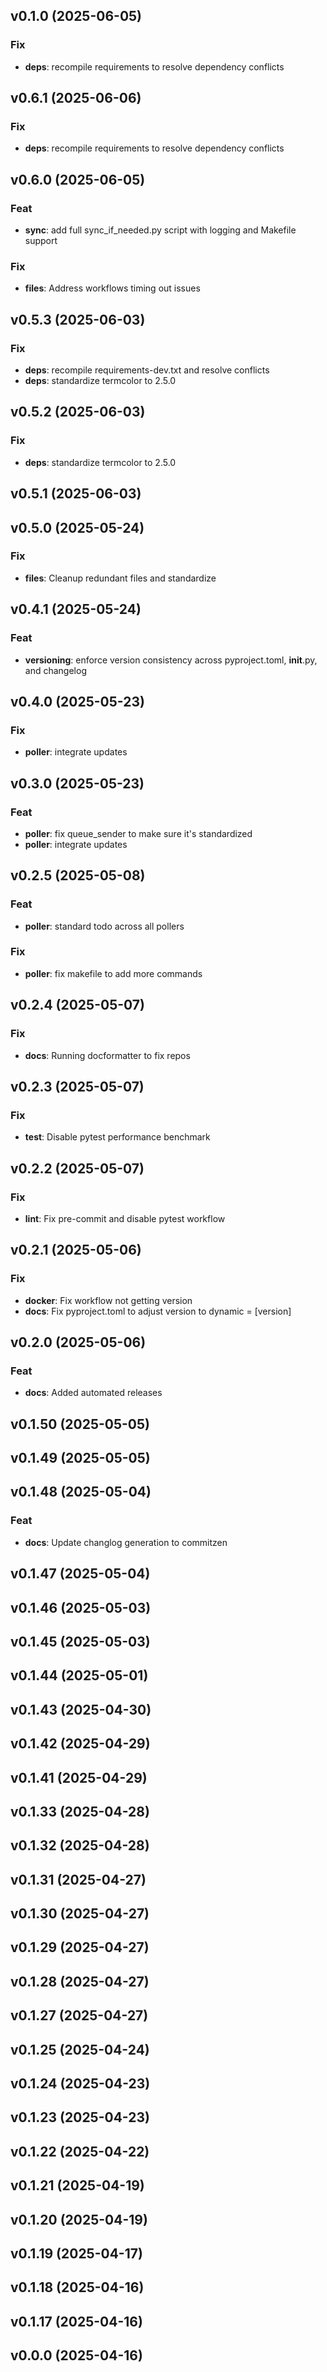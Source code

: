 ## v0.1.0 (2025-06-05)

### Fix

- **deps**: recompile requirements to resolve dependency conflicts

## v0.6.1 (2025-06-06)

### Fix

- **deps**: recompile requirements to resolve dependency conflicts

## v0.6.0 (2025-06-05)

### Feat

- **sync**: add full sync_if_needed.py script with logging and Makefile support

### Fix

- **files**: Address workflows timing out issues

## v0.5.3 (2025-06-03)

### Fix

- **deps**: recompile requirements-dev.txt and resolve conflicts
- **deps**: standardize termcolor to 2.5.0

## v0.5.2 (2025-06-03)

### Fix

- **deps**: standardize termcolor to 2.5.0

## v0.5.1 (2025-06-03)

## v0.5.0 (2025-05-24)

### Fix

- **files**: Cleanup redundant files and standardize

## v0.4.1 (2025-05-24)

### Feat

- **versioning**: enforce version consistency across pyproject.toml, __init__.py, and changelog

## v0.4.0 (2025-05-23)

### Fix

- **poller**: integrate updates

## v0.3.0 (2025-05-23)

### Feat

- **poller**: fix queue_sender to make sure it's standardized
- **poller**: integrate updates

## v0.2.5 (2025-05-08)

### Feat

- **poller**: standard todo across all pollers

### Fix

- **poller**: fix makefile to add more commands

## v0.2.4 (2025-05-07)

### Fix

- **docs**: Running docformatter to fix repos

## v0.2.3 (2025-05-07)

### Fix

- **test**: Disable pytest performance benchmark

## v0.2.2 (2025-05-07)

### Fix

- **lint**: Fix pre-commit and disable pytest workflow

## v0.2.1 (2025-05-06)

### Fix

- **docker**: Fix workflow not getting version
- **docs**: Fix pyproject.toml to adjust version to dynamic = [version]

## v0.2.0 (2025-05-06)

### Feat

- **docs**: Added automated releases

## v0.1.50 (2025-05-05)

## v0.1.49 (2025-05-05)

## v0.1.48 (2025-05-04)

### Feat

- **docs**: Update changlog generation to commitzen

## v0.1.47 (2025-05-04)

## v0.1.46 (2025-05-03)

## v0.1.45 (2025-05-03)

## v0.1.44 (2025-05-01)

## v0.1.43 (2025-04-30)

## v0.1.42 (2025-04-29)

## v0.1.41 (2025-04-29)

## v0.1.33 (2025-04-28)

## v0.1.32 (2025-04-28)

## v0.1.31 (2025-04-27)

## v0.1.30 (2025-04-27)

## v0.1.29 (2025-04-27)

## v0.1.28 (2025-04-27)

## v0.1.27 (2025-04-27)

## v0.1.25 (2025-04-24)

## v0.1.24 (2025-04-23)

## v0.1.23 (2025-04-23)

## v0.1.22 (2025-04-22)

## v0.1.21 (2025-04-19)

## v0.1.20 (2025-04-19)

## v0.1.19 (2025-04-17)

## v0.1.18 (2025-04-16)

## v0.1.17 (2025-04-16)

## v0.0.0 (2025-04-16)
